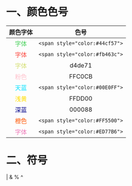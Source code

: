 
# 一、颜色色号

|                 颜色字体                  |               色号               |
| :-----------------------------------: | :----------------------------: |
| <span style="color:#44cf57">字体</span> | `<span style="color:#44cf57">` |
| <span style="color:#fb463c">字体</span> | `<span style="color:#fb463c">` |
| <span style="color:#d4de71">字体</span> |             d4de71             |
| <span style="color:#FFC0CB">粉色</span> |             FFC0CB             |
| <span style="color:#00E0FF">天蓝</span> | `<span style="color:#00E0FF">` |
| <span style="color:#FFDD00">浅黄</span> |             FFDD00             |
|    <font color="000088">深蓝</font>     |             000088             |
| <span style="color:#FF5500">橙色</span> | `<span style="color:#FF5500">` |
| <span style="color:#ED77B6">字体</span> | `<span style="color:#ED77B6">` |


# 二、符号

|
&
%
^